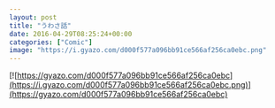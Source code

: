 ```yaml
---
layout: post
title: "うわさ話"
date: 2016-04-29T08:25:24+00:00
categories: ["Comic"]
image: "https://i.gyazo.com/d000f577a096bb91ce566af256ca0ebc.png"
---
```


[![https://gyazo.com/d000f577a096bb91ce566af256ca0ebc](https://i.gyazo.com/d000f577a096bb91ce566af256ca0ebc.png)](https://gyazo.com/d000f577a096bb91ce566af256ca0ebc)